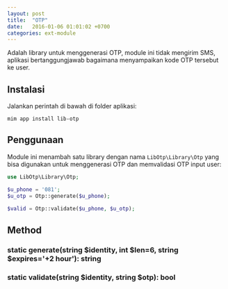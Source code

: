 ```yaml
---
layout: post
title:  "OTP"
date:   2016-01-06 01:01:02 +0700
categories: ext-module
---
```


Adalah library untuk menggenerasi OTP, module ini tidak mengirim SMS, aplikasi
bertanggungjawab bagaimana menyampaikan kode OTP tersebut ke user.

## Instalasi

Jalankan perintah di bawah di folder aplikasi:

```
mim app install lib-otp
```

## Penggunaan

Module ini menambah satu library dengan nama `LibOtp\Library\Otp` yang bisa digunakan
untuk menggenerasi OTP dan memvalidasi OTP input user:

```php
use LibOtp\Library\Otp;

$u_phone = '081';
$u_otp = Otp::generate($u_phone);

$valid = Otp::validate($u_phone, $u_otp);
```

## Method

### static generate(string $identity, int $len=6, string $expires='+2 hour'): string

### static validate(string $identity, string $otp): bool